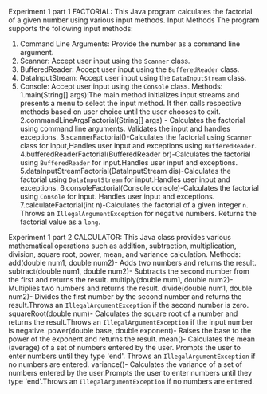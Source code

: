 Experiment 1 part 1
FACTORIAL:
This Java program calculates the factorial of a given number using various input methods. 
Input Methods
The program supports the following input methods:

1. Command Line Arguments: Provide the number as a command line argument.
2. Scanner: Accept user input using the `Scanner` class.
3. BufferedReader: Accept user input using the `BufferedReader` class.
4. DataInputStream: Accept user input using the `DataInputStream` class.
5. Console: Accept user input using the `Console` class.
Methods:
1.main(String[] args):The main method initializes input streams and presents a menu to select the input method. It then calls respective methods based on user choice until the user chooses to exit.
2.commandLineArgsFactorial(String[] args) - Calculates the factorial using command line arguments. Validates the input and handles exceptions.
3.scannerFactorial()-Calculates the factorial using `Scanner` class for input,Handles user input and exceptions using `BufferedReader`.
4.bufferedReaderFactorial(BufferedReader br)-Calculates the factorial using `BufferedReader` for input.Handles user input and exceptions.
5.dataInputStreamFactorial(DataInputStream dis)-Calculates the factorial using `DataInputStream` for input.Handles user input and exceptions.
6.consoleFactorial(Console console)-Calculates the factorial using `Console` for input. Handles user input and exceptions.
7.calculateFactorial(int n)-Calculates the factorial of a given integer `n`.
Throws an `IllegalArgumentException` for negative numbers. Returns the factorial value as a `long`.

Experiment 1 part 2
CALCULATOR:
This Java class provides various mathematical operations such as addition, subtraction, multiplication, division, square root, power, mean, and variance calculation.
Methods:
add(double num1, double num2)- Adds two numbers and returns the result.
subtract(double num1, double num2)- Subtracts the second number from the first and returns the result.
multiply(double num1, double num2)- Multiplies two numbers and returns the result.
divide(double num1, double num2)- Divides the first number by the second number and returns the result.Throws an `IllegalArgumentException` if the second number is zero.
squareRoot(double num)- Calculates the square root of a number and returns the result.Throws an `IllegalArgumentException` if the input number is negative.
power(double base, double exponent)- Raises the base to the power of the exponent and returns the result.
mean()- Calculates the mean (average) of a set of numbers entered by the user. Prompts the user to enter numbers until they type 'end'. Throws an `IllegalArgumentException` if no numbers are entered.
variance()- Calculates the variance of a set of numbers entered by the user.Prompts the user to enter numbers until they type 'end'.Throws an `IllegalArgumentException` if no numbers are entered.

